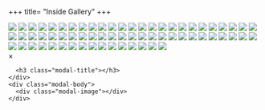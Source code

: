 +++
title= "Inside Gallery"
+++


  <div class="container-fluid">
    <div id="gallery" data-toggle="modal-gallery" data-target="#modal-gallery">
    <a data-gallery = "gallery" data-href=/images/greenboats/inside-living9.jpg title=Inside>
    	<img src="/images/s_300x200_inside-living9.jpg" /></a>
    <a data-gallery = "gallery" data-href=/images/greenboats/inside-overview2.jpg title=Inside>
    	<img src="/images/s_300x200_inside-overview2.jpg" /></a>
    <a data-gallery = "gallery" data-href=/images/greenboats/inside-bathroom4.JPG title=Inside>
    	<img src="/images/s_300x200_inside-bathroom4.JPG" /></a>
    <a data-gallery = "gallery" data-href=/images/greenboats/inside-bedroom13.jpg title=Inside>
    	<img src="/images/s_300x200_inside-bedroom13.jpg" /></a>
    <a data-gallery = "gallery" data-href=/images/greenboats/inside-kitchen8.jpg title=Inside>
    	<img src="/images/s_300x200_inside-kitchen8.jpg" /></a>
    <a data-gallery = "gallery" data-href=/images/greenboats/inside-bedroom8.jpg title=Inside>
    	<img src="/images/s_300x200_inside-bedroom8.jpg" /></a>
    <a data-gallery = "gallery" data-href=/images/greenboats/inside-bedroom4.JPG title=Inside>
    	<img src="/images/s_300x200_inside-bedroom4.JPG" /></a>
    <a data-gallery = "gallery" data-href=/images/greenboats/inside-stairs.jpg title=Inside>
    	<img src="/images/s_300x200_inside-stairs.jpg" /></a>
    <a data-gallery = "gallery" data-href=/images/greenboats/inside-living4.JPG title=Inside>
    	<img src="/images/s_300x200_inside-living4.JPG" /></a>
    <a data-gallery = "gallery" data-href=/images/greenboats/inside-bathroom3.JPG title=Inside>
    	<img src="/images/s_300x200_inside-bathroom3.JPG" /></a>
    <a data-gallery = "gallery" data-href=/images/greenboats/inside-living11.JPG title=Inside>
    	<img src="/images/s_300x200_inside-living11.JPG" /></a>
    <a data-gallery = "gallery" data-href=/images/greenboats/inside-bedroom3.JPG title=Inside>
    	<img src="/images/s_300x200_inside-bedroom3.JPG" /></a>
    <a data-gallery = "gallery" data-href=/images/greenboats/inside-living.jpg title=Inside>
    	<img src="/images/s_300x200_inside-living.jpg" /></a>
    <a data-gallery = "gallery" data-href=/images/greenboats/inside-controls.jpg title=Inside>
    	<img src="/images/s_300x200_inside-controls.jpg" /></a>
    <a data-gallery = "gallery" data-href=/images/greenboats/inside-kitchen3.jpg title=Inside>
    	<img src="/images/s_300x200_inside-kitchen3.jpg" /></a>
    <a data-gallery = "gallery" data-href=/images/greenboats/inside-bedroom12.jpg title=Inside>
    	<img src="/images/s_300x200_inside-bedroom12.jpg" /></a>
    <a data-gallery = "gallery" data-href=/images/greenboats/inside-kitchen-perspective.jpg title=Inside>
    	<img src="/images/s_300x200_inside-kitchen-perspective.jpg" /></a>
    <a data-gallery = "gallery" data-href=/images/greenboats/inside-bathroom5.jpg title=Inside>
    	<img src="/images/s_300x200_inside-bathroom5.jpg" /></a>
    <a data-gallery = "gallery" data-href=/images/greenboats/inside-overview3.jpg title=Inside>
    	<img src="/images/s_300x200_inside-overview3.jpg" /></a>
    <a data-gallery = "gallery" data-href=/images/greenboats/tac_5_cab_coupee_1302851965.jpg title=Inside>
    	<img src="/images/s_300x200_tac_5_cab_coupee_1302851965.jpg" /></a>
    <a data-gallery = "gallery" data-href=/images/greenboats/inside-bedroom5.JPG title=Inside>
    	<img src="/images/s_300x200_inside-bedroom5.JPG" /></a>
    <a data-gallery = "gallery" data-href=/images/greenboats/inside-living12.jpg title=Inside>
    	<img src="/images/s_300x200_inside-living12.jpg" /></a>
    <a data-gallery = "gallery" data-href=/images/greenboats/inside-bedroom15.jpg title=Inside>
    	<img src="/images/s_300x200_inside-bedroom15.jpg" /></a>
    <a data-gallery = "gallery" data-href=/images/greenboats/inside-bedroom17.jpg title=Inside>
    	<img src="/images/s_300x200_inside-bedroom17.jpg" /></a>
    <a data-gallery = "gallery" data-href=/images/greenboats/inside-bedroom6.JPG title=Inside>
    	<img src="/images/s_300x200_inside-bedroom6.JPG" /></a>
    <a data-gallery = "gallery" data-href=/images/greenboats/inside-overview5.jpg title=Inside>
    	<img src="/images/s_300x200_inside-overview5.jpg" /></a>
    <a data-gallery = "gallery" data-href=/images/greenboats/inside-bedroom9.jpg title=Inside>
    	<img src="/images/s_300x200_inside-bedroom9.jpg" /></a>
    <a data-gallery = "gallery" data-href=/images/greenboats/inside-bedroom.jpg title=Inside>
    	<img src="/images/s_300x200_inside-bedroom.jpg" /></a>
    <a data-gallery = "gallery" data-href=/images/greenboats/inside-bathroom2.jpg title=Inside>
    	<img src="/images/s_300x200_inside-bathroom2.jpg" /></a>
    <a data-gallery = "gallery" data-href=/images/greenboats/inside-bedroom16.jpg title=Inside>
    	<img src="/images/s_300x200_inside-bedroom16.jpg" /></a>
    <a data-gallery = "gallery" data-href=/images/greenboats/inside-sofa3.jpg title=Inside>
    	<img src="/images/s_300x200_inside-sofa3.jpg" /></a>
    <a data-gallery = "gallery" data-href=/images/greenboats/inside-bedroom2.jpg title=Inside>
    	<img src="/images/s_300x200_inside-bedroom2.jpg" /></a>
    <a data-gallery = "gallery" data-href=/images/greenboats/inside-overview.jpg title=Inside>
    	<img src="/images/s_300x200_inside-overview.jpg" /></a>
    <a data-gallery = "gallery" data-href=/images/greenboats/inside-sofa2.jpg title=Inside>
    	<img src="/images/s_300x200_inside-sofa2.jpg" /></a>
    <a data-gallery = "gallery" data-href=/images/greenboats/inside-bedroom14.jpg title=Inside>
    	<img src="/images/s_300x200_inside-bedroom14.jpg" /></a>
    <a data-gallery = "gallery" data-href=/images/greenboats/inside-bathroom7.jpg title=Inside>
    	<img src="/images/s_300x200_inside-bathroom7.jpg" /></a>
    <a data-gallery = "gallery" data-href=/images/greenboats/inside-bedroom18.jpg title=Inside>
    	<img src="/images/s_300x200_inside-bedroom18.jpg" /></a>
    <a data-gallery = "gallery" data-href=/images/greenboats/5e_cab_1298293739.jpg title=Inside>
    	<img src="/images/s_300x200_5e_cab_1298293739.jpg" /></a>
    <a data-gallery = "gallery" data-href=/images/greenboats/inside-hall2.JPG title=Inside>
    	<img src="/images/s_300x200_inside-hall2.JPG" /></a>
    <a data-gallery = "gallery" data-href=/images/greenboats/inside-sofa.jpg title=Inside>
    	<img src="/images/s_300x200_inside-sofa.jpg" /></a>
    <a data-gallery = "gallery" data-href=/images/greenboats/inside-kitchen.jpg title=Inside>
    	<img src="/images/s_300x200_inside-kitchen.jpg" /></a>
    <a data-gallery = "gallery" data-href=/images/greenboats/inside-living13.JPG title=Inside>
    	<img src="/images/s_300x200_inside-living13.JPG" /></a>
    <a data-gallery = "gallery" data-href=/images/greenboats/inside-overview4.jpg title=Inside>
    	<img src="/images/s_300x200_inside-overview4.jpg" /></a>
    <a data-gallery = "gallery" data-href=/images/greenboats/inside-kitchen2.jpg title=Inside>
    	<img src="/images/s_300x200_inside-kitchen2.jpg" /></a>
    <a data-gallery = "gallery" data-href=/images/greenboats/inside-kitchen7.jpg title=Inside>
    	<img src="/images/s_300x200_inside-kitchen7.jpg" /></a>
    <a data-gallery = "gallery" data-href=/images/greenboats/loft_copie_1291628702.jpg title=Inside>
    	<img src="/images/s_300x200_loft_copie_1291628702.jpg" /></a>
    <a data-gallery = "gallery" data-href=/images/greenboats/inside-bedroom10.jpg title=Inside>
    	<img src="/images/s_300x200_inside-bedroom10.jpg" /></a>
    <a data-gallery = "gallery" data-href=/images/greenboats/tac_copie_1291629017.jpg title=Inside>
    	<img src="/images/s_300x200_tac_copie_1291629017.jpg" /></a>
    <a data-gallery = "gallery" data-href=/images/greenboats/inside-bedroom11.jpg title=Inside>
    	<img src="/images/s_300x200_inside-bedroom11.jpg" /></a>
    <a data-gallery = "gallery" data-href=/images/greenboats/inside-bathroom6.jpg title=Inside>
    	<img src="/images/s_300x200_inside-bathroom6.jpg" /></a>
    <a data-gallery = "gallery" data-href=/images/greenboats/inside-kitchen5.JPG title=Inside>
    	<img src="/images/s_300x200_inside-kitchen5.JPG" /></a>
    <a data-gallery = "gallery" data-href=/images/greenboats/inside-bedroom7.jpg title=Inside>
    	<img src="/images/s_300x200_inside-bedroom7.jpg" /></a>
    <a data-gallery = "gallery" data-href=/images/greenboats/inside-bathroom.jpg title=Inside>
    	<img src="/images/s_300x200_inside-bathroom.jpg" /></a>
    <a data-gallery = "gallery" data-href=/images/greenboats/inside-controls2.jpg title=Inside>
    	<img src="/images/s_300x200_inside-controls2.jpg" /></a>
    <a data-gallery = "gallery" data-href=/images/greenboats/inside-living2.jpg title=Inside>
    	<img src="/images/s_300x200_inside-living2.jpg" /></a>
    <a data-gallery = "gallery" data-href=/images/greenboats/carre_copie_1291628648.jpg title=Inside>
    	<img src="/images/s_300x200_carre_copie_1291628648.jpg" /></a>
    <a data-gallery = "gallery" data-href=/images/greenboats/inside-living10.jpg title=Inside>
    	<img src="/images/s_300x200_inside-living10.jpg" /></a>
    <a data-gallery = "gallery" data-href=/images/greenboats/inside-hall.jpg title=Inside>
    	<img src="/images/s_300x200_inside-hall.jpg" /></a>
    <a data-gallery = "gallery" data-href=/images/greenboats/cuisine_copie_1291628778.jpg title=Inside>
    	<img src="/images/s_300x200_cuisine_copie_1291628778.jpg" /></a>
    <a data-gallery = "gallery" data-href=/images/greenboats/cabine_copie_1291629091.jpg title=Inside>
    	<img src="/images/s_300x200_cabine_copie_1291629091.jpg" /></a>
    <a data-gallery = "gallery" data-href=/images/greenboats/nautitech_542_080_1312532311.gif title=Inside>
    	<img src="/images/s_300x200_nautitech_542_080_1312532311.gif" /></a>
    <a data-gallery = "gallery" data-href=/images/greenboats/nautitech_542_067_1312532377.gif title=Inside>
    	<img src="/images/s_300x200_nautitech_542_067_1312532377.gif" /></a>
    <a data-gallery = "gallery" data-href=/images/greenboats/nautitech_542_122_1312532273.gif title=Inside>
    	<img src="/images/s_300x200_nautitech_542_122_1312532273.gif" /></a>
    <a data-gallery = "gallery" data-href=/images/greenboats/nautitech_542_058_1312532422.gif title=Inside>
    	<img src="/images/s_300x200_nautitech_542_058_1312532422.gif" /></a>
    <a data-gallery = "gallery" data-href=/images/greenboats/nautitech_542_108_1312532458.gif title=Inside>
    	<img src="/images/s_300x200_nautitech_542_108_1312532458.gif" /></a>
    <a data-gallery = "gallery" data-href=/images/greenboats/nautitech_542_089_1312532348.gif title=Inside>
    	<img src="/images/s_300x200_nautitech_542_089_1312532348.gif" /></a>
    </div>
  </div>
  <div id="modal-gallery" class="modal modal-gallery hide fade modal-loading modal-fullscreen" tabindex="-1"  aria-hidden="true">
    <div class="modal-header"> <a class="close" data-dismiss="modal">&times;</a>

      <h3 class="modal-title"></h3>
    </div>
    <div class="modal-body">
      <div class="modal-image"></div>
    </div>
  </div>

